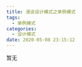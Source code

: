 ```yaml
---
title: 漫谈设计模式之单例模式
tags:
  - 单例模式
categories:
  - 设计模式
date: 2020-05-08 23:15:12
---
```


暂无
<!-- more -->

